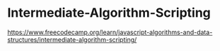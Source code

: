 # Intermediate-Algorithm-Scripting
https://www.freecodecamp.org/learn/javascript-algorithms-and-data-structures/intermediate-algorithm-scripting/
